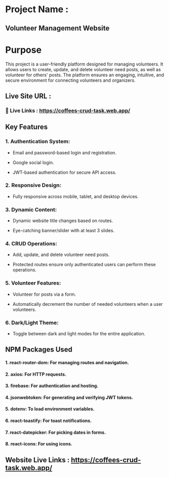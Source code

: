 
# Project Name :

 ## Volunteer Management Website

# Purpose

This project is a user-friendly platform designed for managing volunteers. It allows users to create, update, and delete volunteer need posts, as well as volunteer for others' posts. The platform ensures an engaging, intuitive, and secure environment for connecting volunteers and organizers.

## Live Site URL :

### 🔗 Live Links : https://coffees-crud-task.web.app/

## Key Features 

### 1. Authentication System:

* Email and password-based login and registration.

* Google social login.

* JWT-based authentication for secure API access.

### 2. Responsive Design:

* Fully responsive across mobile, tablet, and desktop devices.

### 3. Dynamic Content:

* Dynamic website title changes based on routes.

* Eye-catching banner/slider with at least 3 slides.

### 4. CRUD Operations:

* Add, update, and delete volunteer need posts.

* Protected routes ensure only authenticated users can perform these operations.

### 5. Volunteer Features:

* Volunteer for posts via a form.

* Automatically decrement the number of needed volunteers when a user volunteers.

### 6. Dark/Light Theme:

* Toggle between dark and light modes for the entire application.


## NPM Packages Used

#### 1. react-router-dom: For managing routes and navigation.

#### 2. axios: For HTTP requests.

#### 3. firebase: For authentication and hosting.

#### 4. jsonwebtoken: For generating and verifying JWT tokens.

#### 5. dotenv: To load environment variables.

#### 6. react-toastify: For toast notifications.

#### 7. react-datepicker: For picking dates in forms.

#### 8. react-icons: For using icons.

## Website Live Links : https://coffees-crud-task.web.app/
